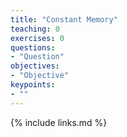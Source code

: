 ```yaml
---
title: "Constant Memory"
teaching: 0
exercises: 0
questions:
- "Question"
objectives:
- "Objective"
keypoints:
- ""
---
```


{% include links.md %}